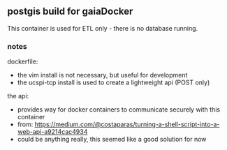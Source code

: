 ## postgis build for gaiaDocker

This container is used for ETL only - there is no database running.

### notes

dockerfile:
   - the vim install is not necessary, but useful for development  
   - the ucspi-tcp install is used to create a lightweight api (POST only)

the api:
   - provides way for docker containers to communicate securely with this container 
   - from: https://medium.com/@costaparas/turning-a-shell-script-into-a-web-api-a9214cac4934
   - could be anything really, this seemed like a good solution for now

